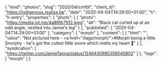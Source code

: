 {
  "kind": "photos",
  "slug": "2020/04/cmfdt",
  "client_id": "https://indigenous.realize.be",
  "date": "2020-04-04T14:29:00+01:00",
  "h": "h-entry",
  "properties": {
    "photo": [
      {
        "photo": "https://media.jvt.me/4a86fb7912.jpeg",
        "alt": "Black cat curled up at an odd angle, nestled into Jamie's leg"
      }
    ],
    "published": [
      "2020-04-04T14:29:00+01:00"
    ],
    "category": [
      "morph"
    ],
    "content": [
      {
        "html": "",
        "value": "Not pictured here - <a href=\"/tags/morph/\">#Morph</a> being a little Snorphy - he's got the cutest little snore which melts my heart 🥰"
      }
    ],
    "syndication": [
      "https://twitter.com/JamieTanna/status/1246430985358540802"
    ]
  },
  "tags": [
    "morph"
  ]
}
